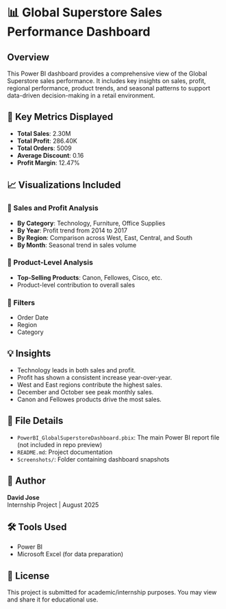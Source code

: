 # 📊 Global Superstore Sales Performance Dashboard

## Overview
This Power BI dashboard provides a comprehensive view of the Global Superstore sales performance. It includes key insights on sales, profit, regional performance, product trends, and seasonal patterns to support data-driven decision-making in a retail environment.

## 📌 Key Metrics Displayed
- **Total Sales**: 2.30M  
- **Total Profit**: 286.40K  
- **Total Orders**: 5009  
- **Average Discount**: 0.16  
- **Profit Margin**: 12.47%  

## 📈 Visualizations Included

### 🔹 Sales and Profit Analysis
- **By Category**: Technology, Furniture, Office Supplies  
- **By Year**: Profit trend from 2014 to 2017  
- **By Region**: Comparison across West, East, Central, and South  
- **By Month**: Seasonal trend in sales volume  

### 🔹 Product-Level Analysis
- **Top-Selling Products**: Canon, Fellowes, Cisco, etc.  
- Product-level contribution to overall sales  

### 🔹 Filters
- Order Date  
- Region  
- Category  

## 💡 Insights
- Technology leads in both sales and profit.  
- Profit has shown a consistent increase year-over-year.  
- West and East regions contribute the highest sales.  
- December and October see peak monthly sales.  
- Canon and Fellowes products drive the most sales.  

## 📂 File Details
- `PowerBI_GlobalSuperstoreDashboard.pbix`: The main Power BI report file (not included in repo preview)  
- `README.md`: Project documentation  
- `Screenshots/`: Folder containing dashboard snapshots  

## 📝 Author
**David Jose**  
Internship Project | August 2025  

## 🛠️ Tools Used
- Power BI  
- Microsoft Excel (for data preparation)  

## 📄 License
This project is submitted for academic/internship purposes. You may view and share it for educational use.
